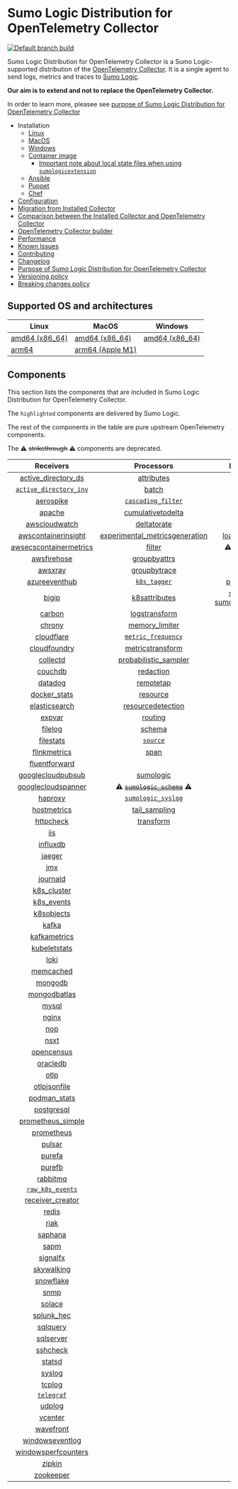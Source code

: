 # Sumo Logic Distribution for OpenTelemetry Collector

[![Default branch build](https://github.com/SumoLogic/sumologic-otel-collector/actions/workflows/dev_builds.yml/badge.svg)](https://github.com/SumoLogic/sumologic-otel-collector/actions/workflows/dev_builds.yml)

Sumo Logic Distribution for OpenTelemetry Collector is a Sumo Logic-supported distribution of the [OpenTelemetry Collector][otc_link].
It is a single agent to send logs, metrics and traces to [Sumo Logic][sumologic].

**Our aim is to extend and not to replace the OpenTelemetry Collector.**

In order to learn more, pleasee see [purpose of Sumo Logic Distribution for OpenTelemetry Collector][purpose]

[otc_link]: https://github.com/open-telemetry/opentelemetry-collector
[sumologic]: https://www.sumologic.com

- Installation
  - [Linux][linux_installation]
  - [MacOS][macos_installation]
  - [Windows][windows_installation]
  - [Container image](/docs/installation.md#container-image)
    - [Important note about local state files when using `sumologicextension`](/docs/installation.md#important-note-about-local-state-files-when-using-sumologicextension)
  - [Ansible](/docs/installation.md#ansible)
  - [Puppet](/docs/installation.md#puppet)
  - [Chef](/docs/installation.md#chef)
- [Configuration](docs/configuration.md)
- [Migration from Installed Collector](docs/migration.md)
- [Comparison between the Installed Collector and OpenTelemetry Collector](docs/comparison.md)
- [OpenTelemetry Collector builder](./otelcolbuilder/README.md)
- [Performance]
- [Known Issues][known issues]
- [Contributing](./CONTRIBUTING.md)
- [Changelog](./CHANGELOG.md)
- [Purpose of Sumo Logic Distribution for OpenTelemetry Collector][purpose]
- [Versioning policy][versioning]
- [Breaking changes policy][breaking]

[linux_installation]: https://help.sumologic.com/docs/send-data/opentelemetry-collector/install-collector-linux/
[macos_installation]: https://help.sumologic.com/docs/send-data/opentelemetry-collector/install-collector-macos/
[windows_installation]: https://help.sumologic.com/docs/send-data/opentelemetry-collector/install-collector-windows/
[performance]: https://help.sumologic.com/docs/send-data/opentelemetry-collector/#performance
[known issues]: https://help.sumologic.com/docs/send-data/opentelemetry-collector/troubleshooting-faq/#known-issues
[purpose]: https://help.sumologic.com/docs/send-data/opentelemetry-collector/sumo-logic-opentelemetry-vs-opentelemetry-upstream-relationship/
[versioning]: https://help.sumologic.com/docs/send-data/opentelemetry-collector/sumo-logic-opentelemetry-vs-opentelemetry-upstream-relationship/#versioning-policy
[breaking]: https://help.sumologic.com/docs/send-data/opentelemetry-collector/sumo-logic-opentelemetry-vs-opentelemetry-upstream-relationship/#versioning-policy

## Supported OS and architectures

| Linux                         | MacOS                         | Windows                     |
| ----------------------------- | ----------------------------- | --------------------------- |
| [amd64 (x86_64)][linux_amd64] | [amd64 (x86_64)][mac_amd64]   | [amd64 (x86_64)][win_amd64] |
| [arm64][linux_arm64]          | [arm64 (Apple M1)][mac_arm64] |                             |

[linux_amd64]: ./docs/installation.md#linux-on-amd64-x86-64
[linux_arm64]: ./docs/installation.md#linux-on-arm64
[mac_amd64]: ./docs/installation.md#macos-on-amd64-x86-64
[mac_arm64]: ./docs/installation.md#macos-on-arm64-apple-m1-x86-64
[win_amd64]: ./docs/installation.md#windows

## Components

This section lists the components that are included in Sumo Logic Distribution for OpenTelemetry Collector.

The `highlighted` components are delivered by Sumo Logic.

The rest of the components in the table are pure upstream OpenTelemetry components.

The ⚠️ ~~strikethrough~~ ⚠️ components are deprecated.

|                        Receivers                         |                          Processors                          |               Exporters                |                  Extensions                  |              Connectors               |
| :------------------------------------------------------: | :----------------------------------------------------------: | :------------------------------------: | :------------------------------------------: |:-------------------------------------:|
|     [active_directory_ds][activedirectorydsreceiver]     |              [attributes][attributesprocessor]               |         [awss3][awss3exporter]         |       [asapclient][asapauthextension]        |      [forward][forwardconnector]      |
|   [`active_directory_inv`][activedirectoryinvreceiver]   |                   [batch][batchprocessor]                    |        [carbon][carbonexporter]        |             [awsproxy][awsproxy]             |        [count][countconnector]        |
|              [aerospike][aerospikereceiver]              |        [`cascading_filter`][cascadingfilterprocessor]        |         [debug][debugexporter]         |       [basicauth][basicauthextension]        |   [exceptions][exceptionsconnector]   |
|                 [apache][apachereceiver]                 |       [cumulativetodelta][cumulativetodeltaprocessor]        |          [file][fileexporter]          | [bearertokenauth][bearertokenauthextension]  |     [failover][failoverconnector]     |
|          [awscloudwatch][awscloudwatchreceiver]          |             [deltatorate][deltatorateprocessor]              |         [kafka][kafkaexporter]         |           [db_storage][dbstorage]            |   [roundrobin][roundrobinconnector]   |
|    [awscontainerinsight][awscontainerinsightreceiver]    | [experimental_metricsgeneration][metricsgenerationprocessor] | [loadbalancing][loadbalancingexporter] |      [docker_observer][dockerobserver]       |      [routing][routingconnector]      |
| [awsecscontainermetrics][awsecscontainermetricsreceiver] |                  [filter][filterprocessor]                   |  ⚠️ ~~[logging][loggingexporter]~~ ⚠️  |         [ecs_observer][ecsobserver]          | [servicegraph][servicegraphconnector] |
|            [awsfirehose][awsfirehosereceiver]            |            [groupbyattrs][groupbyattrsprocessor]             |          [otlp][otlpexporter]          |     [ecs_task_observer][ecstaskobserver]     |  [spanmetrics][spanmetricsconnector]  |
|                [awsxray][awsxrayreceiver]                |            [groupbytrace][groupbytraceprocessor]             |      [otlphttp][otlphttpexporter]      |         [file_storage][filestorage]          |                                       |
|          [azureeventhub][azureeventhubreceiver]          |                 [`k8s_tagger`][k8sprocessor]                 |    [prometheus][prometheusexporter]    |   [headerssetter][headerssetterextension]    |                                       |
|                  [bigip][bigipreceiver]                  |           [k8sattributes][k8sattributesprocessor]            |    [sumologic] [sumologicexporter]    |     [health_check][healthcheckextension]     |                                       |
|                 [carbon][carbonreceiver]                 |           [logstransform][logstransformprocessor]            |        [syslog][syslogexporter]        |        [host_observer][hostobserver]         |                                       |
|                 [chrony][chronyreceiver]                 |           [memory_limiter][memorylimiterprocessor]           |           [nop][nopexporter]           |       [http_forwarder][httpforwarder]        |                                       |
|             [cloudflare][cloudflarereceiver]             |        [`metric_frequency`][metricfrequencyprocessor]        |                                        | [jaegerremotesampling][jaegerremotesampling] |                                       |
|           [cloudfoundry][cloudfoundryreceiver]           |        [metricstransform][metricstransformprocessor]         |                                        |         [k8s_observer][k8sobserver]          |                                       |
|               [collectd][collectdreceiver]               |    [probabilistic_sampler][probabilisticsamplerprocessor]    |                                        | ⚠️ ~~[memory_ballast][ballastextension]~~ ⚠️ |                                       |
|                [couchdb][couchdbreceiver]                |               [redaction][redactionprocessor]                |                                        |  [oauth2client][oauth2clientauthextension]   |                                       |
|                [datadog][datadogreceiver]                |               [remotetap][remotetapprocessor]                |                                        |          [oidc][oidcauthextension]           |                                       |
|           [docker_stats][dockerstatsreceiver]            |                [resource][resourceprocessor]                 |                                        |           [pprof][pprofextension]            |                                       |
|          [elasticsearch][elasticsearchreceiver]          |       [resourcedetection][resourcedetectionprocessor]        |                                        |       [sigv4auth][sigv4authextension]        |                                       |
|                 [expvar][expvarreceiver]                 |                 [routing][routingprocessor]                  |                                        |      [`sumologic`][sumologicextension]       |                                       |
|                [filelog][filelogreceiver]                |                  [schema][schemaprocessor]                   |                                        |          [zpages][zpagesextension]           |                                       |
|              [filestats][filestatsreceiver]              |                 [`source`][sourceprocessor]                  |                                        |                                              |                                       |
|           [flinkmetrics][flinkmetricsreceiver]           |                    [span][spanprocessor]                     |                                        |                                              |                                       |
|          [fluentforward][fluentforwardreceiver]          |                                                              |                                        |                                              |                                       |
|      [googlecloudpubsub][googlecloudpubsubreceiver]      |               [sumologic][sumologicprocessor]                |                                        |                                              |                                       |
|     [googlecloudspanner][googlecloudspannerreceiver]     |   ⚠️ ~~[`sumologic_schema`][sumologicschemaprocessor]~~ ⚠️   |                                        |                                              |                                       |
|                [haproxy][haproxyreceiver]                |        [`sumologic_syslog`][sumologicsyslogprocessor]        |                                        |                                              |                                       |
|            [hostmetrics][hostmetricsreceiver]            |            [tail_sampling][tailsamplingprocessor]            |                                        |                                              |                                       |
|              [httpcheck][httpcheckreceiver]              |               [transform][transformprocessor]                |                                        |                                              |                                       |
|                    [iis][iisreceiver]                    |                                                              |                                        |                                              |                                       |
|               [influxdb][influxdbreceiver]               |                                                              |                                        |                                              |                                       |
|                 [jaeger][jaegerreceiver]                 |                                                              |                                        |                                              |                                       |
|                    [jmx][jmxreceiver]                    |                                                              |                                        |                                              |                                       |
|               [journald][journaldreceiver]               |                                                              |                                        |                                              |                                       |
|            [k8s_cluster][k8sclusterreceiver]             |                                                              |                                        |                                              |                                       |
|             [k8s_events][k8seventsreceiver]              |                                                              |                                        |                                              |                                       |
|             [k8sobjects][k8sobjectsreceiver]             |                                                              |                                        |                                              |                                       |
|                  [kafka][kafkareceiver]                  |                                                              |                                        |                                              |                                       |
|           [kafkametrics][kafkametricsreceiver]           |                                                              |                                        |                                              |                                       |
|           [kubeletstats][kubeletstatsreceiver]           |                                                              |                                        |                                              |                                       |
|                   [loki][lokireceiver]                   |                                                              |                                        |                                              |                                       |
|              [memcached][memcachedreceiver]              |                                                              |                                        |                                              |                                       |
|                [mongodb][mongodbreceiver]                |                                                              |                                        |                                              |                                       |
|           [mongodbatlas][mongodbatlasreceiver]           |                                                              |                                        |                                              |                                       |
|                  [mysql][mysqlreceiver]                  |                                                              |                                        |                                              |                                       |
|                  [nginx][nginxreceiver]                  |                                                              |                                        |                                              |                                       |
|                    [nop][nopreceiver]                    |                                                              |                                        |                                              |                                       |
|                   [nsxt][nsxtreceiver]                   |                                                              |                                        |                                              |                                       |
|             [opencensus][opencensusreceiver]             |                                                              |                                        |                                              |                                       |
|               [oracledb][oracledbreceiver]               |                                                              |                                        |                                              |                                       |
|                   [otlp][otlpreceiver]                   |                                                              |                                        |                                              |                                       |
|           [otlpjsonfile][otlpjsonfilereceiver]           |                                                              |                                        |                                              |                                       |
|              [podman_stats][podmanreceiver]              |                                                              |                                        |                                              |                                       |
|             [postgresql][postgresqlreceiver]             |                                                              |                                        |                                              |                                       |
|      [prometheus_simple][simpleprometheusreceiver]       |                                                              |                                        |                                              |                                       |
|             [prometheus][prometheusreceiver]             |                                                              |                                        |                                              |                                       |
|                 [pulsar][pulsarreceiver]                 |                                                              |                                        |                                              |                                       |
|                 [purefa][purefareceiver]                 |                                                              |                                        |                                              |                                       |
|                 [purefb][purefbreceiver]                 |                                                              |                                        |                                              |                                       |
|               [rabbitmq][rabbitmqreceiver]               |                                                              |                                        |                                              |                                       |
|         [`raw_k8s_events`][rawk8seventsreceiver]         |                                                              |                                        |                                              |                                       |
|           [receiver_creator][receivercreator]            |                                                              |                                        |                                              |                                       |
|                  [redis][redisreceiver]                  |                                                              |                                        |                                              |                                       |
|                   [riak][riakreceiver]                   |                                                              |                                        |                                              |                                       |
|                [saphana][saphanareceiver]                |                                                              |                                        |                                              |                                       |
|                   [sapm][sapmreceiver]                   |                                                              |                                        |                                              |                                       |
|               [signalfx][signalfxreceiver]               |                                                              |                                        |                                              |                                       |
|             [skywalking][skywalkingreceiver]             |                                                              |                                        |                                              |                                       |
|              [snowflake][snowflakereceiver]              |                                                              |                                        |                                              |                                       |
|                   [snmp][snmpreceiver]                   |                                                              |                                        |                                              |                                       |
|                 [solace][solacereceiver]                 |                                                              |                                        |                                              |                                       |
|             [splunk_hec][splunkhecreceiver]              |                                                              |                                        |                                              |                                       |
|               [sqlquery][sqlqueryreceiver]               |                                                              |                                        |                                              |                                       |
|              [sqlserver][sqlserverreceiver]              |                                                              |                                        |                                              |                                       |
|               [sshcheck][sshcheckreceiver]               |                                                              |                                        |                                              |                                       |
|                 [statsd][statsdreceiver]                 |                                                              |                                        |                                              |                                       |
|                 [syslog][syslogreceiver]                 |                                                              |                                        |                                              |                                       |
|                 [tcplog][tcplogreceiver]                 |                                                              |                                        |                                              |                                       |
|              [`telegraf`][telegrafreceiver]              |                                                              |                                        |                                              |                                       |
|                 [udplog][udplogreceiver]                 |                                                              |                                        |                                              |                                       |
|                [vcenter][vcenterreceiver]                |                                                              |                                        |                                              |                                       |
|              [wavefront][wavefrontreceiver]              |                                                              |                                        |                                              |                                       |
|        [windowseventlog][windowseventlogreceiver]        |                                                              |                                        |                                              |                                       |
|    [windowsperfcounters][windowsperfcountersreceiver]    |                                                              |                                        |                                              |                                       |
|                 [zipkin][zipkinreceiver]                 |                                                              |                                        |                                              |                                       |
|              [zookeeper][zookeeperreceiver]              |                                                              |                                        |                                              |                                       |

[activedirectorydsreceiver]: https://github.com/open-telemetry/opentelemetry-collector-contrib/tree/v0.114.0/receiver/activedirectorydsreceiver
[activedirectoryinvreceiver]: ./pkg/receiver/activedirectoryinvreceiver
[aerospikereceiver]: https://github.com/open-telemetry/opentelemetry-collector-contrib/tree/v0.114.0/receiver/aerospikereceiver
[apachereceiver]: https://github.com/open-telemetry/opentelemetry-collector-contrib/tree/v0.114.0/receiver/apachereceiver
[awscloudwatchreceiver]: https://github.com/open-telemetry/opentelemetry-collector-contrib/tree/v0.114.0/receiver/awscloudwatchreceiver
[awscontainerinsightreceiver]: https://github.com/open-telemetry/opentelemetry-collector-contrib/tree/v0.114.0/receiver/awscontainerinsightreceiver
[awsecscontainermetricsreceiver]: https://github.com/open-telemetry/opentelemetry-collector-contrib/tree/v0.114.0/receiver/awsecscontainermetricsreceiver
[awsfirehosereceiver]: https://github.com/open-telemetry/opentelemetry-collector-contrib/tree/v0.114.0/receiver/awsfirehosereceiver
[awsxrayreceiver]: https://github.com/open-telemetry/opentelemetry-collector-contrib/tree/v0.114.0/receiver/awsxrayreceiver
[azureeventhubreceiver]: https://github.com/open-telemetry/opentelemetry-collector-contrib/tree/v0.114.0/receiver/azureeventhubreceiver
[bigipreceiver]: https://github.com/open-telemetry/opentelemetry-collector-contrib/tree/v0.114.0/receiver/bigipreceiver
[carbonreceiver]: https://github.com/open-telemetry/opentelemetry-collector-contrib/tree/v0.114.0/receiver/carbonreceiver
[chronyreceiver]: https://github.com/open-telemetry/opentelemetry-collector-contrib/tree/v0.114.0/receiver/chronyreceiver
[cloudfoundryreceiver]: https://github.com/open-telemetry/opentelemetry-collector-contrib/tree/v0.114.0/receiver/cloudfoundryreceiver
[cloudflarereceiver]: https://github.com/open-telemetry/opentelemetry-collector-contrib/tree/v0.114.0/receiver/cloudflarereceiver
[collectdreceiver]: https://github.com/open-telemetry/opentelemetry-collector-contrib/tree/v0.114.0/receiver/collectdreceiver
[couchdbreceiver]: https://github.com/open-telemetry/opentelemetry-collector-contrib/tree/v0.114.0/receiver/couchdbreceiver
[datadogreceiver]: https://github.com/open-telemetry/opentelemetry-collector-contrib/tree/v0.114.0/receiver/datadogreceiver
[dockerstatsreceiver]: https://github.com/open-telemetry/opentelemetry-collector-contrib/tree/v0.114.0/receiver/dockerstatsreceiver
[elasticsearchreceiver]: https://github.com/open-telemetry/opentelemetry-collector-contrib/tree/v0.114.0/receiver/elasticsearchreceiver
[expvarreceiver]: https://github.com/open-telemetry/opentelemetry-collector-contrib/tree/v0.114.0/receiver/expvarreceiver
[filelogreceiver]: https://github.com/open-telemetry/opentelemetry-collector-contrib/tree/v0.114.0/receiver/filelogreceiver
[filestatsreceiver]: https://github.com/open-telemetry/opentelemetry-collector-contrib/tree/v0.114.0/receiver/filestatsreceiver
[flinkmetricsreceiver]: https://github.com/open-telemetry/opentelemetry-collector-contrib/tree/v0.114.0/receiver/flinkmetricsreceiver
[fluentforwardreceiver]: https://github.com/open-telemetry/opentelemetry-collector-contrib/tree/v0.114.0/receiver/fluentforwardreceiver
[googlecloudpubsubreceiver]: https://github.com/open-telemetry/opentelemetry-collector-contrib/tree/v0.114.0/receiver/googlecloudpubsubreceiver
[googlecloudspannerreceiver]: https://github.com/open-telemetry/opentelemetry-collector-contrib/tree/v0.114.0/receiver/googlecloudspannerreceiver
[haproxyreceiver]: https://github.com/open-telemetry/opentelemetry-collector-contrib/tree/v0.114.0/receiver/haproxyreceiver
[hostmetricsreceiver]: https://github.com/open-telemetry/opentelemetry-collector-contrib/tree/v0.114.0/receiver/hostmetricsreceiver
[httpcheckreceiver]: https://github.com/open-telemetry/opentelemetry-collector-contrib/tree/v0.114.0/receiver/httpcheckreceiver
[iisreceiver]: https://github.com/open-telemetry/opentelemetry-collector-contrib/tree/v0.114.0/receiver/iisreceiver
[influxdbreceiver]: https://github.com/open-telemetry/opentelemetry-collector-contrib/tree/v0.114.0/receiver/influxdbreceiver
[jaegerreceiver]: https://github.com/open-telemetry/opentelemetry-collector-contrib/tree/v0.114.0/receiver/jaegerreceiver
[jmxreceiver]: https://github.com/open-telemetry/opentelemetry-collector-contrib/tree/v0.114.0/receiver/jmxreceiver
[journaldreceiver]: https://github.com/open-telemetry/opentelemetry-collector-contrib/tree/v0.114.0/receiver/journaldreceiver
[k8sclusterreceiver]: https://github.com/open-telemetry/opentelemetry-collector-contrib/tree/v0.114.0/receiver/k8sclusterreceiver
[k8seventsreceiver]: https://github.com/open-telemetry/opentelemetry-collector-contrib/tree/v0.114.0/receiver/k8seventsreceiver
[k8sobjectsreceiver]: https://github.com/open-telemetry/opentelemetry-collector-contrib/tree/v0.114.0/receiver/k8sobjectsreceiver
[kafkareceiver]: https://github.com/open-telemetry/opentelemetry-collector-contrib/tree/v0.114.0/receiver/kafkareceiver
[kafkametricsreceiver]: https://github.com/open-telemetry/opentelemetry-collector-contrib/tree/v0.114.0/receiver/kafkametricsreceiver
[kubeletstatsreceiver]: https://github.com/open-telemetry/opentelemetry-collector-contrib/tree/v0.114.0/receiver/kubeletstatsreceiver
[lokireceiver]: https://github.com/open-telemetry/opentelemetry-collector-contrib/tree/v0.114.0/receiver/lokireceiver
[memcachedreceiver]: https://github.com/open-telemetry/opentelemetry-collector-contrib/tree/v0.114.0/receiver/memcachedreceiver
[mongodbreceiver]: https://github.com/open-telemetry/opentelemetry-collector-contrib/tree/v0.114.0/receiver/mongodbreceiver
[mongodbatlasreceiver]: https://github.com/open-telemetry/opentelemetry-collector-contrib/tree/v0.114.0/receiver/mongodbatlasreceiver
[mysqlreceiver]: https://github.com/open-telemetry/opentelemetry-collector-contrib/tree/v0.114.0/receiver/mysqlreceiver
[nginxreceiver]: https://github.com/open-telemetry/opentelemetry-collector-contrib/tree/v0.114.0/receiver/nginxreceiver
[nopreceiver]: https://github.com/open-telemetry/opentelemetry-collector/tree/v0.114.0/receiver/nopreceiver
[nsxtreceiver]: https://github.com/open-telemetry/opentelemetry-collector-contrib/tree/v0.114.0/receiver/nsxtreceiver
[opencensusreceiver]: https://github.com/open-telemetry/opentelemetry-collector-contrib/tree/v0.114.0/receiver/opencensusreceiver
[oracledbreceiver]: https://github.com/open-telemetry/opentelemetry-collector-contrib/tree/v0.114.0/receiver/oracledbreceiver
[otlpreceiver]: https://github.com/open-telemetry/opentelemetry-collector/tree/v0.114.0/receiver/otlpreceiver
[otlpjsonfilereceiver]: https://github.com/open-telemetry/opentelemetry-collector-contrib/tree/v0.114.0/receiver/otlpjsonfilereceiver
[podmanreceiver]: https://github.com/open-telemetry/opentelemetry-collector-contrib/tree/v0.114.0/receiver/podmanreceiver
[postgresqlreceiver]: https://github.com/open-telemetry/opentelemetry-collector-contrib/tree/v0.114.0/receiver/postgresqlreceiver
[simpleprometheusreceiver]: https://github.com/open-telemetry/opentelemetry-collector-contrib/tree/v0.114.0/receiver/simpleprometheusreceiver
[prometheusreceiver]: https://github.com/open-telemetry/opentelemetry-collector-contrib/tree/v0.114.0/receiver/prometheusreceiver
[pulsarreceiver]: https://github.com/open-telemetry/opentelemetry-collector-contrib/tree/v0.114.0/receiver/pulsarreceiver
[purefareceiver]: https://github.com/open-telemetry/opentelemetry-collector-contrib/tree/v0.114.0/receiver/purefareceiver
[purefbreceiver]: https://github.com/open-telemetry/opentelemetry-collector-contrib/tree/v0.114.0/receiver/purefbreceiver
[rabbitmqreceiver]: https://github.com/open-telemetry/opentelemetry-collector-contrib/tree/v0.114.0/receiver/rabbitmqreceiver
[rawk8seventsreceiver]: ./pkg/receiver/rawk8seventsreceiver
[receivercreator]: https://github.com/open-telemetry/opentelemetry-collector-contrib/tree/v0.114.0/receiver/receivercreator
[redisreceiver]: https://github.com/open-telemetry/opentelemetry-collector-contrib/tree/v0.114.0/receiver/redisreceiver
[riakreceiver]: https://github.com/open-telemetry/opentelemetry-collector-contrib/tree/v0.114.0/receiver/riakreceiver
[saphanareceiver]: https://github.com/open-telemetry/opentelemetry-collector-contrib/tree/v0.114.0/receiver/saphanareceiver
[sapmreceiver]: https://github.com/open-telemetry/opentelemetry-collector-contrib/tree/v0.114.0/receiver/sapmreceiver
[signalfxreceiver]: https://github.com/open-telemetry/opentelemetry-collector-contrib/tree/v0.114.0/receiver/signalfxreceiver
[skywalkingreceiver]: https://github.com/open-telemetry/opentelemetry-collector-contrib/tree/v0.114.0/receiver/skywalkingreceiver
[snmpreceiver]: https://github.com/open-telemetry/opentelemetry-collector-contrib/tree/v0.114.0/receiver/snmpreceiver
[snowflakereceiver]: https://github.com/open-telemetry/opentelemetry-collector-contrib/tree/v0.114.0/receiver/snowflakereceiver
[solacereceiver]: https://github.com/open-telemetry/opentelemetry-collector-contrib/tree/v0.114.0/receiver/solacereceiver
[splunkhecreceiver]: https://github.com/open-telemetry/opentelemetry-collector-contrib/tree/v0.114.0/receiver/splunkhecreceiver
[sqlqueryreceiver]: https://github.com/open-telemetry/opentelemetry-collector-contrib/tree/v0.114.0/receiver/sqlqueryreceiver
[sqlserverreceiver]: https://github.com/open-telemetry/opentelemetry-collector-contrib/tree/v0.114.0/receiver/sqlserverreceiver
[sshcheckreceiver]: https://github.com/open-telemetry/opentelemetry-collector-contrib/tree/v0.114.0/receiver/sshcheckreceiver
[statsdreceiver]: https://github.com/open-telemetry/opentelemetry-collector-contrib/tree/v0.114.0/receiver/statsdreceiver
[syslogreceiver]: https://github.com/open-telemetry/opentelemetry-collector-contrib/tree/v0.114.0/receiver/syslogreceiver
[tcplogreceiver]: https://github.com/open-telemetry/opentelemetry-collector-contrib/tree/v0.114.0/receiver/tcplogreceiver
[telegrafreceiver]: ./pkg/receiver/telegrafreceiver
[udplogreceiver]: https://github.com/open-telemetry/opentelemetry-collector-contrib/tree/v0.114.0/receiver/udplogreceiver
[vcenterreceiver]: https://github.com/open-telemetry/opentelemetry-collector-contrib/tree/v0.114.0/receiver/vcenterreceiver
[wavefrontreceiver]: https://github.com/open-telemetry/opentelemetry-collector-contrib/tree/v0.114.0/receiver/wavefrontreceiver
[windowseventlogreceiver]: https://github.com/open-telemetry/opentelemetry-collector-contrib/tree/v0.114.0/receiver/windowseventlogreceiver
[windowsperfcountersreceiver]: https://github.com/open-telemetry/opentelemetry-collector-contrib/tree/v0.114.0/receiver/windowsperfcountersreceiver
[zipkinreceiver]: https://github.com/open-telemetry/opentelemetry-collector-contrib/tree/v0.114.0/receiver/zipkinreceiver
[zookeeperreceiver]: https://github.com/open-telemetry/opentelemetry-collector-contrib/tree/v0.114.0/receiver/zookeeperreceiver
[attributesprocessor]: https://github.com/open-telemetry/opentelemetry-collector-contrib/tree/v0.114.0/processor/attributesprocessor
[batchprocessor]: https://github.com/open-telemetry/opentelemetry-collector/tree/v0.114.0/processor/batchprocessor
[cascadingfilterprocessor]: ./pkg/processor/cascadingfilterprocessor
[cumulativetodeltaprocessor]: https://github.com/open-telemetry/opentelemetry-collector-contrib/tree/v0.114.0/processor/cumulativetodeltaprocessor
[deltatorateprocessor]: https://github.com/open-telemetry/opentelemetry-collector-contrib/tree/v0.114.0/processor/deltatorateprocessor
[metricsgenerationprocessor]: https://github.com/open-telemetry/opentelemetry-collector-contrib/tree/v0.114.0/processor/metricsgenerationprocessor
[filterprocessor]: https://github.com/open-telemetry/opentelemetry-collector-contrib/tree/v0.114.0/processor/filterprocessor
[groupbyattrsprocessor]: https://github.com/open-telemetry/opentelemetry-collector-contrib/tree/v0.114.0/processor/groupbyattrsprocessor
[groupbytraceprocessor]: https://github.com/open-telemetry/opentelemetry-collector-contrib/tree/v0.114.0/processor/groupbytraceprocessor
[k8sprocessor]: ./pkg/processor/k8sprocessor
[k8sattributesprocessor]: https://github.com/open-telemetry/opentelemetry-collector-contrib/tree/v0.114.0/processor/k8sattributesprocessor
[logstransformprocessor]: https://github.com/open-telemetry/opentelemetry-collector-contrib/tree/v0.114.0/processor/logstransformprocessor
[memorylimiterprocessor]: https://github.com/open-telemetry/opentelemetry-collector/tree/v0.114.0/processor/memorylimiterprocessor
[metricfrequencyprocessor]: ./pkg/processor/metricfrequencyprocessor
[metricstransformprocessor]: https://github.com/open-telemetry/opentelemetry-collector-contrib/tree/v0.114.0/processor/metricstransformprocessor
[probabilisticsamplerprocessor]: https://github.com/open-telemetry/opentelemetry-collector-contrib/tree/v0.114.0/processor/probabilisticsamplerprocessor
[redactionprocessor]: https://github.com/open-telemetry/opentelemetry-collector-contrib/tree/v0.114.0/processor/redactionprocessor
[remotetapprocessor]: https://github.com/open-telemetry/opentelemetry-collector-contrib/tree/v0.114.0/processor/remotetapprocessor
[resourceprocessor]: https://github.com/open-telemetry/opentelemetry-collector-contrib/tree/v0.114.0/processor/resourceprocessor
[resourcedetectionprocessor]: https://github.com/open-telemetry/opentelemetry-collector-contrib/tree/v0.114.0/processor/resourcedetectionprocessor
[routingprocessor]: https://github.com/open-telemetry/opentelemetry-collector-contrib/tree/v0.114.0/processor/routingprocessor
[schemaprocessor]: https://github.com/open-telemetry/opentelemetry-collector-contrib/tree/v0.114.0/processor/schemaprocessor
[sourceprocessor]: ./pkg/processor/sourceprocessor
[spanprocessor]: https://github.com/open-telemetry/opentelemetry-collector-contrib/tree/v0.114.0/processor/spanprocessor
[sumologicprocessor]: https://github.com/open-telemetry/opentelemetry-collector-contrib/tree/v0.114.0/processor/sumologicprocessor
[sumologicschemaprocessor]: ./pkg/processor/sumologicschemaprocessor
[sumologicsyslogprocessor]: ./pkg/processor/sumologicsyslogprocessor
[tailsamplingprocessor]: https://github.com/open-telemetry/opentelemetry-collector-contrib/tree/v0.114.0/processor/tailsamplingprocessor
[transformprocessor]: https://github.com/open-telemetry/opentelemetry-collector-contrib/tree/v0.114.0/processor/transformprocessor
[awss3exporter]: https://github.com/open-telemetry/opentelemetry-collector-contrib/tree/v0.114.0/exporter/awss3exporter
[carbonexporter]: https://github.com/open-telemetry/opentelemetry-collector-contrib/tree/v0.114.0/exporter/carbonexporter
[debugexporter]: https://github.com/open-telemetry/opentelemetry-collector/tree/v0.114.0/exporter/debugexporter
[fileexporter]: https://github.com/open-telemetry/opentelemetry-collector-contrib/tree/v0.114.0/exporter/fileexporter
[kafkaexporter]: https://github.com/open-telemetry/opentelemetry-collector-contrib/tree/v0.114.0/exporter/kafkaexporter
[loadbalancingexporter]: https://github.com/open-telemetry/opentelemetry-collector-contrib/tree/v0.114.0/exporter/loadbalancingexporter
[loggingexporter]: https://github.com/open-telemetry/opentelemetry-collector/tree/v0.114.0/exporter/loggingexporter
[nopexporter]: https://github.com/open-telemetry/opentelemetry-collector/tree/v0.114.0/exporter/nopexporter
[otlpexporter]: https://github.com/open-telemetry/opentelemetry-collector/tree/v0.114.0/exporter/otlpexporter
[otlphttpexporter]: https://github.com/open-telemetry/opentelemetry-collector/tree/v0.114.0/exporter/otlphttpexporter
[prometheusexporter]: https://github.com/open-telemetry/opentelemetry-collector-contrib/tree/v0.114.0/exporter/prometheusexporter
[sumologicexporter]: https://github.com/open-telemetry/opentelemetry-collector-contrib/tree/v0.114.0/exporter/sumologicexporter
[syslogexporter]: https://github.com/open-telemetry/opentelemetry-collector-contrib/tree/v0.114.0/exporter/syslogexporter
[asapauthextension]: https://github.com/open-telemetry/opentelemetry-collector-contrib/tree/v0.114.0/extension/asapauthextension
[awsproxy]: https://github.com/open-telemetry/opentelemetry-collector-contrib/tree/v0.114.0/extension/awsproxy
[basicauthextension]: https://github.com/open-telemetry/opentelemetry-collector-contrib/tree/v0.114.0/extension/basicauthextension
[bearertokenauthextension]: https://github.com/open-telemetry/opentelemetry-collector-contrib/tree/v0.114.0/extension/bearertokenauthextension
[dbstorage]: https://github.com/open-telemetry/opentelemetry-collector-contrib/tree/v0.114.0/extension/storage/dbstorage
[dockerobserver]: https://github.com/open-telemetry/opentelemetry-collector-contrib/tree/v0.114.0/extension/observer/dockerobserver
[ecsobserver]: https://github.com/open-telemetry/opentelemetry-collector-contrib/tree/v0.114.0/extension/observer/ecsobserver
[ecstaskobserver]: https://github.com/open-telemetry/opentelemetry-collector-contrib/tree/v0.114.0/extension/observer/ecstaskobserver
[filestorage]: https://github.com/open-telemetry/opentelemetry-collector-contrib/tree/v0.114.0/extension/storage/filestorage
[headerssetterextension]: https://github.com/open-telemetry/opentelemetry-collector-contrib/tree/v0.114.0/extension/headerssetterextension
[healthcheckextension]: https://github.com/open-telemetry/opentelemetry-collector-contrib/tree/v0.114.0/extension/healthcheckextension
[hostobserver]: https://github.com/open-telemetry/opentelemetry-collector-contrib/tree/v0.114.0/extension/observer/hostobserver
[httpforwarder]: https://github.com/open-telemetry/opentelemetry-collector-contrib/tree/v0.114.0/extension/httpforwarderextension
[jaegerremotesampling]: https://github.com/open-telemetry/opentelemetry-collector-contrib/tree/v0.114.0/extension/jaegerremotesampling
[k8sobserver]: https://github.com/open-telemetry/opentelemetry-collector-contrib/tree/v0.114.0/extension/observer/k8sobserver
[ballastextension]: https://github.com/open-telemetry/opentelemetry-collector/tree/v0.114.0/extension/ballastextension
[oauth2clientauthextension]: https://github.com/open-telemetry/opentelemetry-collector-contrib/tree/v0.114.0/extension/oauth2clientauthextension
[oidcauthextension]: https://github.com/open-telemetry/opentelemetry-collector-contrib/tree/v0.114.0/extension/oidcauthextension
[pprofextension]: https://github.com/open-telemetry/opentelemetry-collector-contrib/tree/v0.114.0/extension/pprofextension
[sigv4authextension]: https://github.com/open-telemetry/opentelemetry-collector-contrib/tree/v0.114.0/extension/sigv4authextension
[sumologicextension]: ./pkg/extension/sumologicextension
[zpagesextension]: https://github.com/open-telemetry/opentelemetry-collector/tree/v0.114.0/extension/zpagesextension
[forwardconnector]: https://github.com/open-telemetry/opentelemetry-collector/tree/v0.114.0/connector/forwardconnector
[countconnector]: https://github.com/open-telemetry/opentelemetry-collector-contrib/tree/v0.114.0/connector/countconnector
[failoverconnector]: https://github.com/open-telemetry/opentelemetry-collector-contrib/tree/v0.114.0/connector/failoverconnector
[exceptionsconnector]: https://github.com/open-telemetry/opentelemetry-collector-contrib/tree/v0.114.0/connector/exceptionsconnector
[roundrobinconnector]: https://github.com/open-telemetry/opentelemetry-collector-contrib/tree/v0.114.0/connector/roundrobinconnector
[routingconnector]: https://github.com/open-telemetry/opentelemetry-collector-contrib/tree/v0.114.0/connector/routingconnector
[servicegraphconnector]: https://github.com/open-telemetry/opentelemetry-collector-contrib/tree/v0.114.0/connector/servicegraphconnector
[spanmetricsconnector]: https://github.com/open-telemetry/opentelemetry-collector-contrib/tree/v0.114.0/connector/spanmetricsconnector
